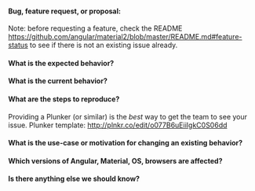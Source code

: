 #### Bug, feature request, or proposal:
Note: before requesting a feature, check the README https://github.com/angular/material2/blob/master/README.md#feature-status to see if there is not an existing issue already.


#### What is the expected behavior?


#### What is the current behavior?


#### What are the steps to reproduce?

Providing a Plunker (or similar) is the *best* way to get the team to see your issue.
Plunker template: http://plnkr.co/edit/o077B6uEiiIgkC0S06dd


#### What is the use-case or motivation for changing an existing behavior?


#### Which versions of Angular, Material, OS, browsers are affected?


#### Is there anything else we should know?
